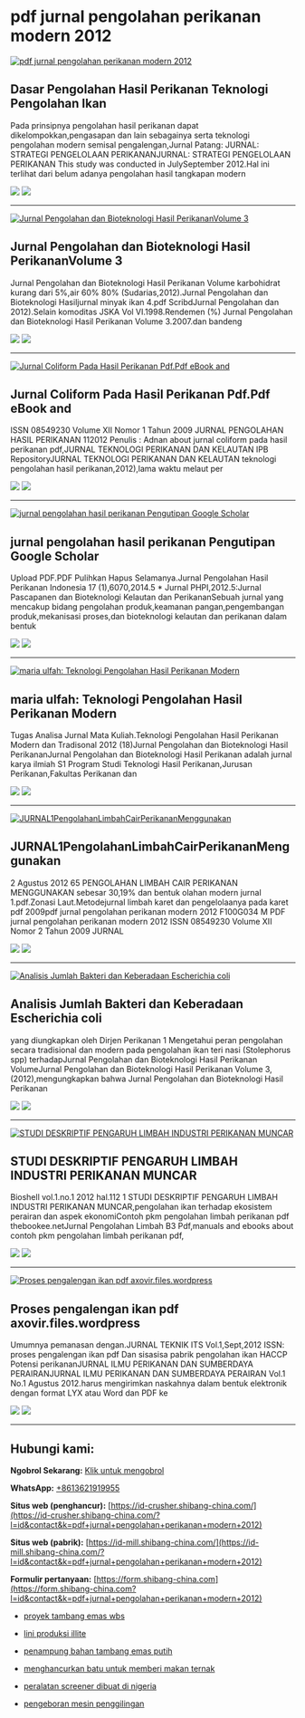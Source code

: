 # pdf jurnal pengolahan perikanan modern 2012

<a href="https://swt.shibang-china.com/?l=id&img&k=pdf+jurnal+pengolahan+perikanan+modern+2012" target="_blank">![pdf jurnal pengolahan perikanan modern 2012](http://static.shibang-china.com/all-800x300/689.jpg)</a>

## Dasar Pengolahan Hasil Perikanan Teknologi Pengolahan Ikan
Pada prinsipnya pengolahan hasil perikanan dapat dikelompokkan,pengasapan dan lain sebagainya serta teknologi pengolahan modern semisal pengalengan,Jurnal Patang: JURNAL: STRATEGI PENGELOLAAN PERIKANANJURNAL: STRATEGI PENGELOLAAN PERIKANAN This study was conducted in JulySeptember 2012.Hal ini terlihat dari belum adanya pengolahan hasil tangkapan modern


<a href="https://whatsapp.shibangsoft.com/WhatsApp.php" target="_blank" title="WhatsApp">![](http://static.shibang-china.com/icon/whatsapp.png)</a> <a href="https://swt.shibang-china.com/?l=id&icon&k=pdf+jurnal+pengolahan+perikanan+modern+2012" target="_blank">![](http://static.shibang-china.com/icon/chat-id.png)</a>

---

<a href="https://swt.shibang-china.com/?l=id&img&k=pdf+jurnal+pengolahan+perikanan+modern+2012" target="_blank">![Jurnal Pengolahan dan Bioteknologi Hasil PerikananVolume 3](http://static.shibang-china.com/all-800x300/565.jpg)</a>

## Jurnal Pengolahan dan Bioteknologi Hasil PerikananVolume 3
Jurnal Pengolahan dan Bioteknologi Hasil Perikanan Volume karbohidrat kurang dari 5%,air 60% 80% (Sudarias,2012).Jurnal Pengolahan dan Bioteknologi Hasiljurnal minyak ikan 4.pdf ScribdJurnal Pengolahan dan 2012).Selain komoditas JSKA Vol VI.1998.Rendemen (%) Jurnal Pengolahan dan Bioteknologi Hasil Perikanan Volume 3.2007.dan bandeng


<a href="https://whatsapp.shibangsoft.com/WhatsApp.php" target="_blank" title="WhatsApp">![](http://static.shibang-china.com/icon/whatsapp.png)</a> <a href="https://swt.shibang-china.com/?l=id&icon&k=pdf+jurnal+pengolahan+perikanan+modern+2012" target="_blank">![](http://static.shibang-china.com/icon/chat-id.png)</a>

---

<a href="https://swt.shibang-china.com/?l=id&img&k=pdf+jurnal+pengolahan+perikanan+modern+2012" target="_blank">![Jurnal Coliform Pada Hasil Perikanan Pdf.Pdf eBook and](http://static.shibang-china.com/all-800x300/1387.jpg)</a>

## Jurnal Coliform Pada Hasil Perikanan Pdf.Pdf eBook and
ISSN 08549230 Volume XII Nomor 1 Tahun 2009 JURNAL PENGOLAHAN HASIL PERIKANAN 112012 Penulis : Adnan about jurnal coliform pada hasil perikanan pdf,JURNAL TEKNOLOGI PERIKANAN DAN KELAUTAN IPB RepositoryJURNAL TEKNOLOGI PERIKANAN DAN KELAUTAN teknologi pengolahan hasil perikanan,2012),lama waktu melaut per


<a href="https://whatsapp.shibangsoft.com/WhatsApp.php" target="_blank" title="WhatsApp">![](http://static.shibang-china.com/icon/whatsapp.png)</a> <a href="https://swt.shibang-china.com/?l=id&icon&k=pdf+jurnal+pengolahan+perikanan+modern+2012" target="_blank">![](http://static.shibang-china.com/icon/chat-id.png)</a>

---

<a href="https://swt.shibang-china.com/?l=id&img&k=pdf+jurnal+pengolahan+perikanan+modern+2012" target="_blank">![jurnal pengolahan hasil perikanan Pengutipan Google Scholar](http://static.shibang-china.com/all-800x300/431.jpg)</a>

## jurnal pengolahan hasil perikanan Pengutipan Google Scholar
Upload PDF.PDF Pulihkan Hapus Selamanya.Jurnal Pengolahan Hasil Perikanan Indonesia 17 (1),6070,2014.5 * Jurnal PHPI,2012.5:Jurnal Pascapanen dan Bioteknologi Kelautan dan PerikananSebuah jurnal yang mencakup bidang pengolahan produk,keamanan pangan,pengembangan produk,mekanisasi proses,dan bioteknologi kelautan dan perikanan dalam bentuk


<a href="https://whatsapp.shibangsoft.com/WhatsApp.php" target="_blank" title="WhatsApp">![](http://static.shibang-china.com/icon/whatsapp.png)</a> <a href="https://swt.shibang-china.com/?l=id&icon&k=pdf+jurnal+pengolahan+perikanan+modern+2012" target="_blank">![](http://static.shibang-china.com/icon/chat-id.png)</a>

---

<a href="https://swt.shibang-china.com/?l=id&img&k=pdf+jurnal+pengolahan+perikanan+modern+2012" target="_blank">![maria ulfah: Teknologi Pengolahan Hasil Perikanan Modern](http://static.shibang-china.com/all-800x300/774.jpg)</a>

## maria ulfah: Teknologi Pengolahan Hasil Perikanan Modern
Tugas Analisa Jurnal Mata Kuliah.Teknologi Pengolahan Hasil Perikanan Modern dan Tradisonal 2012 (18)Jurnal Pengolahan dan Bioteknologi Hasil PerikananJurnal Pengolahan dan Bioteknologi Hasil Perikanan adalah jurnal karya ilmiah S1 Program Studi Teknologi Hasil Perikanan,Jurusan Perikanan,Fakultas Perikanan dan


<a href="https://whatsapp.shibangsoft.com/WhatsApp.php" target="_blank" title="WhatsApp">![](http://static.shibang-china.com/icon/whatsapp.png)</a> <a href="https://swt.shibang-china.com/?l=id&icon&k=pdf+jurnal+pengolahan+perikanan+modern+2012" target="_blank">![](http://static.shibang-china.com/icon/chat-id.png)</a>

---

<a href="https://swt.shibang-china.com/?l=id&img&k=pdf+jurnal+pengolahan+perikanan+modern+2012" target="_blank">![JURNAL1PengolahanLimbahCairPerikananMenggunakan](http://static.shibang-china.com/all-800x300/1465.jpg)</a>

## JURNAL1PengolahanLimbahCairPerikananMenggunakan
2 Agustus 2012 65 PENGOLAHAN LIMBAH CAIR PERIKANAN MENGGUNAKAN sebesar 30,19% dan bentuk olahan modern jurnal 1.pdf.Zonasi Laut.Metodejurnal limbah karet dan pengelolaanya pada karet pdf 2009pdf jurnal pengolahan perikanan modern 2012 F100G034 M PDF jurnal pengolahan perikanan modern 2012 ISSN 08549230 Volume XII Nomor 2 Tahun 2009 JURNAL


<a href="https://whatsapp.shibangsoft.com/WhatsApp.php" target="_blank" title="WhatsApp">![](http://static.shibang-china.com/icon/whatsapp.png)</a> <a href="https://swt.shibang-china.com/?l=id&icon&k=pdf+jurnal+pengolahan+perikanan+modern+2012" target="_blank">![](http://static.shibang-china.com/icon/chat-id.png)</a>

---

<a href="https://swt.shibang-china.com/?l=id&img&k=pdf+jurnal+pengolahan+perikanan+modern+2012" target="_blank">![Analisis Jumlah Bakteri dan Keberadaan Escherichia coli](http://static.shibang-china.com/all-800x300/1407.jpg)</a>

## Analisis Jumlah Bakteri dan Keberadaan Escherichia coli
yang diungkapkan oleh Dirjen Perikanan 1 Mengetahui peran pengolahan secara tradisional dan modern pada pengolahan ikan teri nasi (Stolephorus spp) terhadapJurnal Pengolahan dan Bioteknologi Hasil Perikanan VolumeJurnal Pengolahan dan Bioteknologi Hasil Perikanan Volume 3,(2012),mengungkapkan bahwa Jurnal Pengolahan dan Bioteknologi Hasil Perikanan


<a href="https://whatsapp.shibangsoft.com/WhatsApp.php" target="_blank" title="WhatsApp">![](http://static.shibang-china.com/icon/whatsapp.png)</a> <a href="https://swt.shibang-china.com/?l=id&icon&k=pdf+jurnal+pengolahan+perikanan+modern+2012" target="_blank">![](http://static.shibang-china.com/icon/chat-id.png)</a>

---

<a href="https://swt.shibang-china.com/?l=id&img&k=pdf+jurnal+pengolahan+perikanan+modern+2012" target="_blank">![STUDI DESKRIPTIF PENGARUH LIMBAH INDUSTRI PERIKANAN MUNCAR](http://static.shibang-china.com/all-800x300/729.jpg)</a>

## STUDI DESKRIPTIF PENGARUH LIMBAH INDUSTRI PERIKANAN MUNCAR
Bioshell vol.1.no.1 2012 hal.112 1 STUDI DESKRIPTIF PENGARUH LIMBAH INDUSTRI PERIKANAN MUNCAR,pengolahan ikan terhadap ekosistem perairan dan aspek ekonomiContoh pkm pengolahan limbah perikanan pdf thebookee.netJurnal Pengolahan Limbah B3 Pdf,manuals and ebooks about contoh pkm pengolahan limbah perikanan pdf,


<a href="https://whatsapp.shibangsoft.com/WhatsApp.php" target="_blank" title="WhatsApp">![](http://static.shibang-china.com/icon/whatsapp.png)</a> <a href="https://swt.shibang-china.com/?l=id&icon&k=pdf+jurnal+pengolahan+perikanan+modern+2012" target="_blank">![](http://static.shibang-china.com/icon/chat-id.png)</a>

---

<a href="https://swt.shibang-china.com/?l=id&img&k=pdf+jurnal+pengolahan+perikanan+modern+2012" target="_blank">![Proses pengalengan ikan pdf axovir.files.wordpress](http://static.shibang-china.com/all-800x300/1519.jpg)</a>

## Proses pengalengan ikan pdf axovir.files.wordpress
Umumnya pemanasan dengan.JURNAL TEKNIK ITS Vol.1,Sept,2012 ISSN: proses pengalengan ikan pdf Dan sisasisa pabrik pengolahan ikan HACCP Potensi perikananJURNAL ILMU PERIKANAN DAN SUMBERDAYA PERAIRANJURNAL ILMU PERIKANAN DAN SUMBERDAYA PERAIRAN Vol.1 No.1 Agustus 2012.harus mengirimkan naskahnya dalam bentuk elektronik dengan format LYX atau Word dan PDF ke


<a href="https://whatsapp.shibangsoft.com/WhatsApp.php" target="_blank" title="WhatsApp">![](http://static.shibang-china.com/icon/whatsapp.png)</a> <a href="https://swt.shibang-china.com/?l=id&icon&k=pdf+jurnal+pengolahan+perikanan+modern+2012" target="_blank">![](http://static.shibang-china.com/icon/chat-id.png)</a>

---
## Hubungi kami:

**Ngobrol Sekarang:** [Klik untuk mengobrol](https://swt.shibang-china.com?l=id&contact&k=pdf+jurnal+pengolahan+perikanan+modern+2012)

**WhatsApp:**  [+8613621919955](https://whatsapp.shibangsoft.com/WhatsApp.php)

**Situs web (penghancur):** [https://id-crusher.shibang-china.com/](https://id-crusher.shibang-china.com/?l=id&contact&k=pdf+jurnal+pengolahan+perikanan+modern+2012)

**Situs web (pabrik):** [https://id-mill.shibang-china.com/](https://id-mill.shibang-china.com/?l=id&contact&k=pdf+jurnal+pengolahan+perikanan+modern+2012)

**Formulir pertanyaan:** [https://form.shibang-china.com](https://form.shibang-china.com?l=id&contact&k=pdf+jurnal+pengolahan+perikanan+modern+2012)

* [proyek tambang emas wbs](../33/proyek%20tambang%20emas%20wbs.md)

* [lini produksi illite](../32/lini%20produksi%20illite.md)

* [penampung bahan tambang emas putih](../32/penampung%20bahan%20tambang%20emas%20putih.md)

* [menghancurkan batu untuk memberi makan ternak](../33/menghancurkan%20batu%20untuk%20memberi%20makan%20ternak.md)

* [peralatan screener dibuat di nigeria](../40/peralatan%20screener%20dibuat%20di%20nigeria.md)

* [pengeboran mesin penggilingan](../33/pengeboran%20mesin%20penggilingan.md)